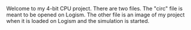 Welcome to my 4-bit CPU project. There are two files. The "circ" file is meant to be opened on Logism. The other file is an image of my project when it is loaded on Logism and the simulation is started. 
